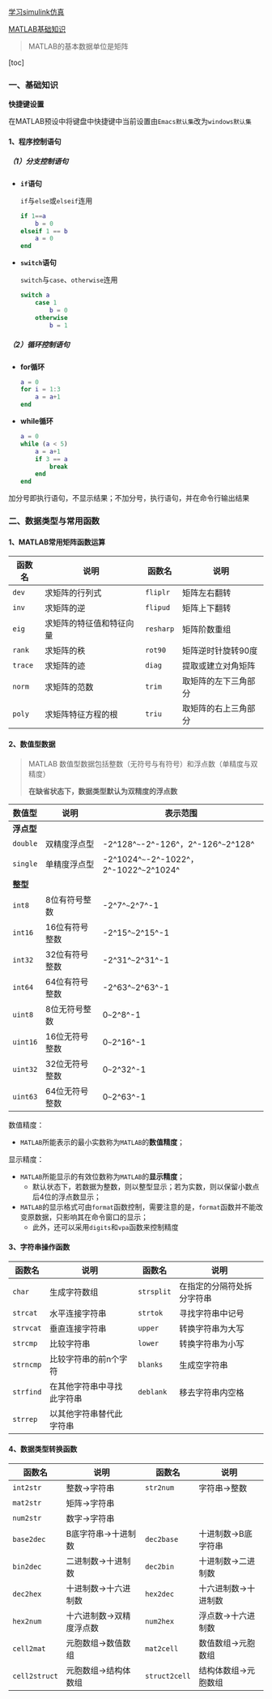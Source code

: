 [学习simulink仿真](https://www.zhihu.com/question/29116651)

[MATLAB基础知识](https://mp.weixin.qq.com/s?__biz=MzA4NTM0Mzg5Nw==&mid=2247484602&idx=1&sn=22548e0f824952b056f00857bacd31f0&scene=19&token=46625227&lang=zh_CN#wechat_redirect)

> MATLAB的基本数据单位是矩阵

[toc]

### 一、基础知识

**快捷键设置**

在MATLAB预设中将键盘中快捷键中当前设置由`Emacs默认集`改为`windows默认集`

#### 1、程序控制语句

##### （1）分支控制语句

- **`if`语句**

	`if`与`else`或`elseif`连用

	```matlab
	if 1==a
		b = 0
	elseif 1 == b
		a = 0
	end
	```

- **`switch`语句**

	`switch`与`case`、`otherwise`连用

	```matlab
	switch a
		case 1
			b = 0
		otherwise
			b = 1
	```

##### （2）循环控制语句

- **for循环**

	```matlab
	a = 0
	for i = 1:3
		a = a+1
	end
	```

- **while循环**

	```matlab
	a = 0
	while (a < 5)
	    a = a+1
	    if 3 == a
	        break
	    end
	end
	```

加分号即执行语句，不显示结果；不加分号，执行语句，并在命令行输出结果

### 二、数据类型与常用函数

#### 1、MATLAB常用矩阵函数运算

| 函数名  | 说明                     | 函数名    | 说明                 |
| ------- | ------------------------ | --------- | -------------------- |
| `dev`   | 求矩阵的行列式           | `fliplr`  | 矩阵左右翻转         |
| `inv`   | 求矩阵的逆               | `flipud`  | 矩阵上下翻转         |
| `eig`   | 求矩阵的特征值和特征向量 | `resharp` | 矩阵阶数重组         |
| `rank`  | 求矩阵的秩               | `rot90`   | 矩阵逆时针旋转90度   |
| `trace` | 求矩阵的迹               | `diag`    | 提取或建立对角矩阵   |
| `norm`  | 求矩阵的范数             | `trim`    | 取矩阵的左下三角部分 |
| `poly`  | 求矩阵特征方程的根       | `triu`    | 取矩阵的右上三角部分 |

#### 2、数值型数据

> MATLAB 数值型数据包括整数（无符号与有符号）和浮点数（单精度与双精度）
>
> **在缺省状态下，数据类型默认为双精度的浮点数**

| 数值型     | 说明           | 表示范围                                 |
| ---------- | -------------- | ---------------------------------------- |
| **浮点型** |                |                                          |
| `double`   | 双精度浮点型   | -2^128^`~`-2^-126^，2^-126^`~`2^128^     |
| `single`   | 单精度浮点型   | -2^1024^`~`-2^-1022^，2^-1022^`~`2^1024^ |
| **整型**   |                |                                          |
| `int8`     | 8位有符号整数  | -2^7^`~`2^7^-1                           |
| `int16`    | 16位有符号整数 | -2^15^`~`2^15^-1                         |
| `int32`    | 32位有符号整数 | -2^31^`~`2^31^-1                         |
| `int64`    | 64位有符号整数 | -2^63^`~`2^63^-1                         |
| `uint8`    | 8位无符号整数  | 0`~`2^8^-1                               |
| `uint16`   | 16位无符号整数 | 0`~`2^16^-1                              |
| `uint32`   | 32位无符号整数 | 0`~`2^32^-1                              |
| `uint63`   | 64位无符号整数 | 0`~`2^63^-1                              |

数值精度：

- `MATLAB`所能表示的最小实数称为`MATLAB`的**数值精度**；

显示精度：

- `MATLAB`所能显示的有效位数称为`MATLAB`的**显示精度**；
	- 默认状态下，若数据为整数，则以整型显示；若为实数，则以保留小数点后4位的浮点数显示；
- `MATLAB`的显示格式可由`format`函数控制，需要注意的是，`format`函数并不能改变原数据，只影响其在命令窗口的显示；
	- 此外，还可以采用`digits`和`vpa`函数来控制精度

#### 3、字符串操作函数

| 函数名    | 说明                       | 函数名     | 说明                       |
| --------- | -------------------------- | ---------- | -------------------------- |
| `char`    | 生成字符数组               | `strsplit` | 在指定的分隔符处拆分字符串 |
| `strcat`  | 水平连接字符串             | `strtok`   | 寻找字符串中记号           |
| `strvcat` | 垂直连接字符串             | `upper`    | 转换字符串为大写           |
| `strcmp`  | 比较字符串                 | `lower`    | 转换字符串为小写           |
| `strncmp` | 比较字符串的前n个字符      | `blanks`   | 生成空字符串               |
| `strfind` | 在其他字符串中寻找此字符串 | `deblank`  | 移去字符串内空格           |
| `strrep`  | 以其他字符串替代此字符串   |            |                            |

#### 4、数据类型转换函数

| 函数名        | 说明                     | 函数名        | 说明                 |
| ------------- | ------------------------ | ------------- | -------------------- |
| `int2str`     | 整数->字符串             | `str2num`     | 字符串->整数         |
| `mat2str`     | 矩阵->字符串             |               |                      |
| `num2str`     | 数字->字符串             |               |                      |
| `base2dec`    | B底字符串->十进制数      | `dec2base`    | 十进制数->B底字符串  |
| `bin2dec`     | 二进制数->十进制数       | `dec2bin`     | 十进制数->二进制数   |
| `dec2hex`     | 十进制数->十六进制数     | `hex2dec`     | 十六进制数->十进制数 |
| `hex2num`     | 十六进制数->双精度浮点数 | `num2hex`     | 浮点数->十六进制数   |
| `cell2mat`    | 元胞数组->数值数组       | `mat2cell`    | 数值数组->元胞数组   |
| `cell2struct` | 元胞数组->结构体数组     | `struct2cell` | 结构体数组->元胞数组 |



